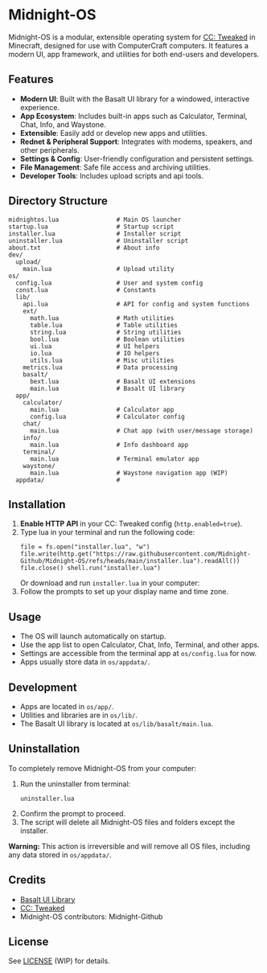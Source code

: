 # Midnight-OS

Midnight-OS is a modular, extensible operating system for [CC: Tweaked](https://tweaked.cc/) in Minecraft, designed for use with ComputerCraft computers. It features a modern UI, app framework, and utilities for both end-users and developers.

## Features

- **Modern UI**: Built with the Basalt UI library for a windowed, interactive experience.
- **App Ecosystem**: Includes built-in apps such as Calculator, Terminal, Chat, Info, and Waystone.
- **Extensible**: Easily add or develop new apps and utilities.
- **Rednet & Peripheral Support**: Integrates with modems, speakers, and other peripherals.
- **Settings & Config**: User-friendly configuration and persistent settings.
- **File Management**: Safe file access and archiving utilities.
- **Developer Tools**: Includes upload scripts and api tools.

## Directory Structure

```
midnightos.lua                # Main OS launcher
startup.lua                   # Startup script
installer.lua                 # Installer script
uninstaller.lua               # Uninstaller script
about.txt                     # About info
dev/
  upload/
    main.lua                  # Upload utility
os/
  config.lua                  # User and system config
  const.lua                   # Constants
  lib/
    api.lua                   # API for config and system functions
    ext/
      math.lua                # Math utilities
      table.lua               # Table utilities
      string.lua              # String utilities
      bool.lua                # Boolean utilities
      ui.lua                  # UI helpers
      io.lua                  # IO helpers
      utils.lua               # Misc utilities
    metrics.lua               # Data processing
    basalt/
      bext.lua                # Basalt UI extensions
      main.lua                # Basalt UI library
  app/
    calculator/
      main.lua                # Calculator app
      config.lua              # Calculator config
    chat/
      main.lua                # Chat app (with user/message storage)
    info/
      main.lua                # Info dashboard app
    terminal/
      main.lua                # Terminal emulator app
    waystone/
      main.lua                # Waystone navigation app (WIP)
  appdata/                    #
```

## Installation

1. **Enable HTTP API** in your CC: Tweaked config (`http.enabled=true`).
2. Type lua in your terminal and run the following code:
   ```
   file = fs.open("installer.lua", "w") file.write(http.get("https://raw.githubusercontent.com/Midnight-Github/Midnight-OS/refs/heads/main/installer.lua").readAll()) file.close() shell.run("installer.lua")
   ```
   Or download and run `installer.lua` in your computer:
3. Follow the prompts to set up your display name and time zone.

## Usage

- The OS will launch automatically on startup.
- Use the app list to open Calculator, Chat, Info, Terminal, and other apps.
- Settings are accessible from the terminal app at `os/config.lua` for now.
- Apps usually store data in `os/appdata/`.

## Development

- Apps are located in `os/app/`.
- Utilities and libraries are in `os/lib/`.
- The Basalt UI library is located at `os/lib/basalt/main.lua`.

## Uninstallation

To completely remove Midnight-OS from your computer:

1. Run the uninstaller from terminal:
   ```
   uninstaller.lua
   ```
2. Confirm the prompt to proceed.
3. The script will delete all Midnight-OS files and folders except the installer.

**Warning:** This action is irreversible and will remove all OS files, including any data stored in `os/appdata/`.

## Credits

- [Basalt UI Library](https://github.com/Pyroxenium/Basalt2)
- [CC: Tweaked](https://tweaked.cc/)
- Midnight-OS contributors: Midnight-Github

## License

See [LICENSE](LICENSE) (WIP) for details.
